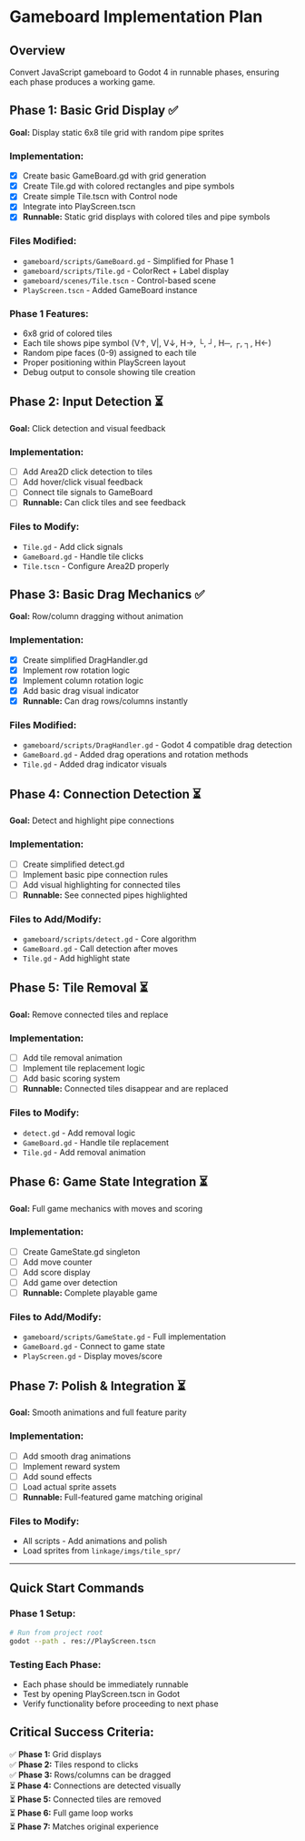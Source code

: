 # Gameboard Implementation Plan

## Overview
Convert JavaScript gameboard to Godot 4 in runnable phases, ensuring each phase produces a working game.

## Phase 1: Basic Grid Display ✅
**Goal:** Display static 6x8 tile grid with random pipe sprites

### Implementation:
- [x] Create basic GameBoard.gd with grid generation
- [x] Create Tile.gd with colored rectangles and pipe symbols
- [x] Create simple Tile.tscn with Control node
- [x] Integrate into PlayScreen.tscn
- [x] **Runnable:** Static grid displays with colored tiles and pipe symbols

### Files Modified:
- `gameboard/scripts/GameBoard.gd` - Simplified for Phase 1
- `gameboard/scripts/Tile.gd` - ColorRect + Label display
- `gameboard/scenes/Tile.tscn` - Control-based scene
- `PlayScreen.tscn` - Added GameBoard instance

### Phase 1 Features:
- 6x8 grid of colored tiles
- Each tile shows pipe symbol (V↑, V|, V↓, H→, └, ┘, H─, ┌, ┐, H←)
- Random pipe faces (0-9) assigned to each tile
- Proper positioning within PlayScreen layout
- Debug output to console showing tile creation

## Phase 2: Input Detection ⏳
**Goal:** Click detection and visual feedback

### Implementation:
- [ ] Add Area2D click detection to tiles
- [ ] Add hover/click visual feedback
- [ ] Connect tile signals to GameBoard
- [ ] **Runnable:** Can click tiles and see feedback

### Files to Modify:
- `Tile.gd` - Add click signals
- `GameBoard.gd` - Handle tile clicks
- `Tile.tscn` - Configure Area2D properly

## Phase 3: Basic Drag Mechanics ✅
**Goal:** Row/column dragging without animation

### Implementation:
- [x] Create simplified DragHandler.gd
- [x] Implement row rotation logic
- [x] Implement column rotation logic
- [x] Add basic drag visual indicator
- [x] **Runnable:** Can drag rows/columns instantly

### Files Modified:
- `gameboard/scripts/DragHandler.gd` - Godot 4 compatible drag detection
- `GameBoard.gd` - Added drag operations and rotation methods
- `Tile.gd` - Added drag indicator visuals

## Phase 4: Connection Detection ⏳
**Goal:** Detect and highlight pipe connections

### Implementation:
- [ ] Create simplified detect.gd
- [ ] Implement basic pipe connection rules
- [ ] Add visual highlighting for connected tiles
- [ ] **Runnable:** See connected pipes highlighted

### Files to Add/Modify:
- `gameboard/scripts/detect.gd` - Core algorithm
- `GameBoard.gd` - Call detection after moves
- `Tile.gd` - Add highlight state

## Phase 5: Tile Removal ⏳
**Goal:** Remove connected tiles and replace

### Implementation:
- [ ] Add tile removal animation
- [ ] Implement tile replacement logic
- [ ] Add basic scoring system
- [ ] **Runnable:** Connected tiles disappear and are replaced

### Files to Modify:
- `detect.gd` - Add removal logic
- `GameBoard.gd` - Handle tile replacement
- `Tile.gd` - Add removal animation

## Phase 6: Game State Integration ⏳
**Goal:** Full game mechanics with moves and scoring

### Implementation:
- [ ] Create GameState.gd singleton
- [ ] Add move counter
- [ ] Add score display
- [ ] Add game over detection
- [ ] **Runnable:** Complete playable game

### Files to Add/Modify:
- `gameboard/scripts/GameState.gd` - Full implementation
- `GameBoard.gd` - Connect to game state
- `PlayScreen.gd` - Display moves/score

## Phase 7: Polish & Integration ⏳
**Goal:** Smooth animations and full feature parity

### Implementation:
- [ ] Add smooth drag animations
- [ ] Implement reward system
- [ ] Add sound effects
- [ ] Load actual sprite assets
- [ ] **Runnable:** Full-featured game matching original

### Files to Modify:
- All scripts - Add animations and polish
- Load sprites from `linkage/imgs/tile_spr/`

---

## Quick Start Commands

### Phase 1 Setup:
```bash
# Run from project root
godot --path . res://PlayScreen.tscn
```

### Testing Each Phase:
- Each phase should be immediately runnable
- Test by opening PlayScreen.tscn in Godot
- Verify functionality before proceeding to next phase

## Critical Success Criteria:
✅ **Phase 1:** Grid displays  
✅ **Phase 2:** Tiles respond to clicks  
✅ **Phase 3:** Rows/columns can be dragged  
⏳ **Phase 4:** Connections are detected visually  
⏳ **Phase 5:** Connected tiles are removed  
⏳ **Phase 6:** Full game loop works  
⏳ **Phase 7:** Matches original experience